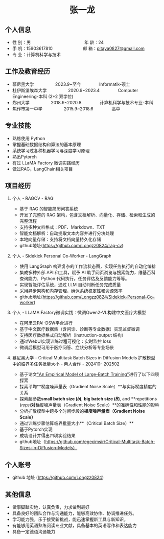  <center>
     <h1>张一龙</h1>
 </center>

## 个人信息

* 性 别：男&emsp;&emsp;&emsp;&emsp;&emsp;&emsp;&emsp;&emsp;&emsp;&emsp;&emsp;&emsp;&ensp;年 龄：24
* 手 机：15903617810 &emsp;&emsp;&emsp;&emsp;&emsp;&emsp;&ensp;  邮 箱：pitaya0827@gmail.com
* 专 业：计算机科学与技术 &emsp;&emsp;&emsp;&emsp;&emsp; 

## 工作及教育经历

* 慕尼黑大学&emsp;&emsp;&emsp;&emsp;&emsp;2023.9~至今&emsp;&emsp;&emsp;&emsp; Informatik-硕士
* 杜伊斯堡埃森大学&emsp;&emsp;&emsp;&emsp;&emsp;2020.9~2023.4&emsp;&emsp;&emsp;&emsp; Computer Engineering-本科 (2+2 双学位)
* 郑州大学&emsp;&emsp;&emsp;&emsp;&emsp;2018.9~2020.8&emsp;&emsp;&emsp;&emsp; 计算机科学与技术专业-本科
* 焦作市第一中学&emsp;&emsp;&emsp;&emsp;&emsp;2015.9~2018.6&emsp;&emsp;&emsp;&emsp; 高中

## 专业技能

* 熟练使用 Python
* 掌握基础数据结构和算法的基本原理
* 系统学习过各种机器学习与深度学习原理
* 熟悉Pytorch
* 有过 LLaMA Factory 微调实践经历
* 做过RAG，LangChain相关项目

## 项目经历

1. 个人 - RAGCV - RAG
    * 基于 RAG 的智能简历问答系统
    * 开发了完整的 RAG 架构，包含文档解析、向量化、存储、检索和生成的完整流程
    * 支持多种文档格式：PDF、Markdown、TXT
    * 智能文档解析：自动提取文本内容并进行分块处理
    * 本地向量存储：支持将文档向量持久化存储
    * github地址(https://github.com/Longzz0824/rag-cv)
2. 个人 - Sidekick Personal Co-Worker - LangGraph
    * 使用 LangGraph 构建复杂的工作流状态图，实现任务执行的自动化编排
    * 集成多种外部 API 和工具，赋予 AI 助手网页浏览与搜索能力，维基百科查询能力，Python 代码执行，任务评估及反馈能力等等。
    * 实现智能评估系统，通过 LLM 自动判断任务完成质量
    * 采用异步架构和内存管理，确保系统稳定性和资源效率
    * github地址(https://github.com/Longzz0824/Sidekick-Personal-Co-worker)

3. 个人 - LLaMA Factory微调实践：微调Qwen2-VL构建中文医疗大模型
    * 在阿里云PAI-DSW平台进行
    * 基于中文医疗数据集（含问诊、诊断等专业数据）实现监督微调
    * 支持医疗数据格式自动解析（instruction-output 结构）
    * 通过WebUI实现训练过程可视化：实时监控 loss
    * 微调后模型可用于医疗问答、症状分析等专业场景
      
4. 慕尼黑大学 - Critical Multitask Batch Sizes in Diffusion Models 扩散模型中的临界多任务批量大小 - 两人合作 - 202410- 202502
    * 基于论文["An Empirical Model of Large-Batch Training"](https://arxiv.org/abs/1812.06162)进行了以下四项探索
    * 探索平均**梯度噪声量表（Gradient Noise Scale）**与实际梯度精度的关系
    * 探索超参数**small batch size (𝑏)**, **big batch size (𝐵)**, and **repetitions (𝑟𝑒𝑝𝑠)**对**梯度噪声量表（Gradient Noise Scale）**的准确性和性能的影响
    * 分析扩散模型中跨多个时间步段的**梯度噪声量表（Gradient Noise Scale）**
    * 通过训练步骤估算临界批量大小**（Critical Batch Size）**  
    * 基于Pytorch实现
    * 成功设计并得出四项实验结果
    * github地址（https://github.com/egecimsir/Critical-Multitask-Batch-Sizes-in-Diffusion-Models）




## 个人账号
* github 地址 (https://github.com/Longzz0824)

## 其他信息
* 做事脚踏实地，认真负责，力求做到最好
* 具备良好的团队合作与沟通能力，能够高效协作、协调推进任务。
* 学习能力强，乐于接受新挑战，能迅速掌握新工具与新知识。
* 有能够用英语熟练阅读专业文献，具备基本的英语写作和表达能力
* 具备一定德语沟通能力



